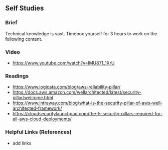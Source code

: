 ## Self Studies

### Brief

Technical knowledge is vast. Timebox yourself for 3 hours to work on the following content.

### Video 

- https://www.youtube.com/watch?v=lMU871_1XrU

### Readings

- https://www.logicata.com/blog/aws-reliability-pillar/
- https://docs.aws.amazon.com/wellarchitected/latest/security-pillar/welcome.html
- https://www.intraway.com/blog/what-is-the-security-pillar-of-aws-well-architected-framework/
- https://cloudsecuritylaunchpad.com/the-5-security-pillars-required-for-all-aws-cloud-deployments/

### Helpful Links (References)

- add links
